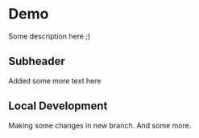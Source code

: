 # Demo

Some description here ;)

## Subheader 

Added some more text here 

## Local Development 

Making some changes in new branch. And some more.
